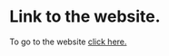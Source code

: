 # Link to the website.
To go to the website [click here.](https://noduf.github.io/thomas-collins/landing-page)
